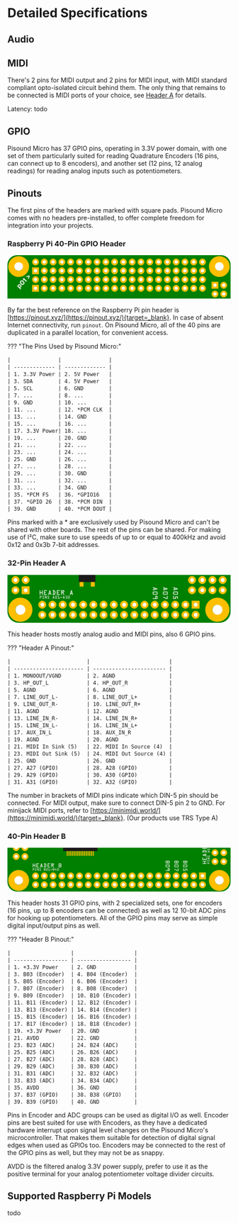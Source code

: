# Detailed Specifications

## Audio

## MIDI

There's 2 pins for MIDI output and 2 pins for MIDI input, with MIDI standard compliant opto-isolated circuit behind them. The only thing that remains to be connected is MIDI ports of your choice, see [Header A](#32-pin-header-a) for details.

Latency: todo

## GPIO

Pisound Micro has 37 GPIO pins, operating in 3.3V power domain, with one set of them particularly suited for reading Quadrature Encoders (16 pins, can connect up to 8 encoders), and another set (12 pins, 12 analog readings) for reading analog inputs such as potentiometers.

## Pinouts

The first pins of the headers are marked with square pads. Pisound Micro comes with no headers pre-installed, to offer complete freedom for integration into your projects.

### Raspberry Pi 40-Pin GPIO Header

![Raspberry Pi Header](images/RPi_Header.png)

By far the best reference on the Raspberry Pi pin header is [https://pinout.xyz/](https://pinout.xyz/){target=_blank}. In case of absent Internet connectivity, run `pinout`. On Pisound Micro, all of the 40 pins are duplicated in a parallel location, for convenient access.

??? "The Pins Used by Pisound Micro:"

    |               |               |
    | ------------- | ------------- |
    | 1. 3.3V Power | 2. 5V Power   |
    | 3. SDA        | 4. 5V Power   |
    | 5. SCL        | 6. GND        |
    | 7. ...        | 8. ...        |
    | 9. GND        | 10. ...       |
    | 11. ...       | 12. *PCM CLK  |
    | 13. ...       | 14. GND       |
    | 15. ...       | 16. ...       |
    | 17. 3.3V Power| 18. ...       |
    | 19. ...       | 20. GND       |
    | 21. ...       | 22. ...       |
    | 23. ...       | 24. ...       |
    | 25. GND       | 26. ...       |
    | 27. ...       | 28. ...       |
    | 29. ...       | 30. GND       |
    | 31. ...       | 32. ...       |
    | 33. ...       | 34. GND       |
    | 35. *PCM FS   | 36. *GPIO16   |
    | 37. *GPIO 26  | 38. *PCM DIN  |
    | 39. GND       | 40. *PCM DOUT |

Pins marked with a \* are exclusively used by Pisound Micro and can't be shared with other boards. The rest of the pins can be shared. For making use of I²C, make sure to use speeds of up to or equal to 400kHz and avoid 0x12 and 0x3b 7-bit addresses.

### 32-Pin Header A

![Header A](images/Header_A.png)

This header hosts mostly analog audio and MIDI pins, also 6 GPIO pins.

??? "Header A Pinout:"

    |                        |                         |
    | ---------------------- | ----------------------- |
    | 1. MONOOUT/VGND        | 2. AGND                 |
    | 3. HP_OUT_L            | 4. HP_OUT_R             |
    | 5. AGND                | 6. AGND                 |
    | 7. LINE_OUT_L-         | 8. LINE_OUT_L+          |
    | 9. LINE_OUT_R-         | 10. LINE_OUT_R+         |
    | 11. AGND               | 12. AGND                |
    | 13. LINE_IN_R-         | 14. LINE_IN_R+          |
    | 15. LINE_IN_L-         | 16. LINE_IN_L+          |
    | 17. AUX_IN_L           | 18. AUX_IN_R            |
    | 19. AGND               | 20. AGND                |
    | 21. MIDI In Sink (5)   | 22. MIDI In Source (4)  |
    | 23. MIDI Out Sink (5)  | 24. MIDI Out Source (4) |
    | 25. GND                | 26. GND                 |
    | 27. A27 (GPIO)         | 28. A28 (GPIO)          |
    | 29. A29 (GPIO)         | 30. A30 (GPIO)          |
    | 31. A31 (GPIO)         | 32. A32 (GPIO)          |

The number in brackets of MIDI pins indicate which DIN-5 pin should be connected. For MIDI output, make sure to connect DIN-5 pin 2 to GND. For minijack MIDI ports, refer to [https://minimidi.world/](https://minimidi.world/){target=_blank}. (Our products use TRS Type A)

### 40-Pin Header B

![Header B](images/Header_B.png)

This header hosts 31 GPIO pins, with 2 specialized sets, one for encoders (16 pins, up to 8 encoders can be connected) as well as 12 10-bit ADC pins for hooking up potentiometers. All of the GPIO pins may serve as simple digital input/output pins as well.

??? "Header B Pinout:"

    |                   |                   |
    | ----------------- | ----------------- |
    | 1. +3.3V Power    | 2. GND            |
    | 3. B03 (Encoder)  | 4. B04 (Encoder)  |
    | 5. B05 (Encoder)  | 6. B06 (Encoder)  |
    | 7. B07 (Encoder)  | 8. B08 (Encoder)  |
    | 9. B09 (Encoder)  | 10. B10 (Encoder) |
    | 11. B11 (Encoder) | 12. B12 (Encoder) |
    | 13. B13 (Encoder) | 14. B14 (Encoder) |
    | 15. B15 (Encoder) | 16. B16 (Encoder) |
    | 17. B17 (Encoder) | 18. B18 (Encoder) |
    | 19. +3.3V Power   | 20. GND           |
    | 21. AVDD          | 22. GND           |
    | 23. B23 (ADC)     | 24. B24 (ADC)     |
    | 25. B25 (ADC)     | 26. B26 (ADC)     |
    | 27. B27 (ADC)     | 28. B28 (ADC)     |
    | 29. B29 (ADC)     | 30. B30 (ADC)     |
    | 31. B31 (ADC)     | 32. B32 (ADC)     |
    | 33. B33 (ADC)     | 34. B34 (ADC)     |
    | 35. AVDD          | 36. GND           |
    | 37. B37 (GPIO)    | 38. B38 (GPIO)    |
    | 39. B39 (GPIO)    | 40. GND           |

Pins in Encoder and ADC groups can be used as digital I/O as well. Encoder pins are best suited for use with Encoders, as they have a dedicated hardware interrupt upon signal level changes on the Pisound Micro's microcontroller. That makes them suitable for detection of digital signal edges when used as GPIOs too. Encoders may be connected to the rest of the GPIO pins as well, but they may not be as snappy.

AVDD is the filtered analog 3.3V power supply, prefer to use it as the positive terminal for your analog potentiometer voltage divider circuits.

## Supported Raspberry Pi Models

todo
